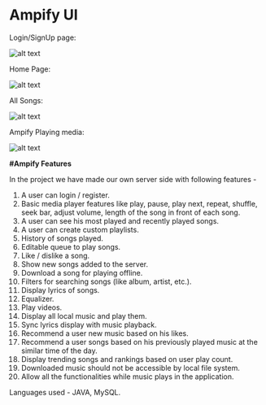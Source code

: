 # Ampify UI

Login/SignUp page:

![alt text](https://github.com/AvishkarMNNIT/Ampify/blob/main/Screenshot%202020-11-01%20233554.png?raw=true)

Home Page:

![alt text](https://github.com/AvishkarMNNIT/Ampify/blob/main/Screenshot%202020-11-01%20233632.png?raw=true)

All Songs:

![alt text](https://github.com/AvishkarMNNIT/Ampify/blob/main/Screenshot%202020-11-01%20233653.png?raw=true)

Ampify Playing media:

![alt text](https://github.com/AvishkarMNNIT/Ampify/blob/main/Screenshot%202020-11-01%20233810.png?raw=true)

**#Ampify Features**

In the project we have made our own server side with following features -
1. A user can login / register.
2. Basic media player features like play, pause, play next, repeat, shuffle, seek bar,
   adjust volume, length of the song in front of each song.
3. A user can see his most played and recently played songs.
4. A user can create custom playlists.
5. History of songs played.
6. Editable queue to play songs.
7. Like / dislike a song.
8. Show new songs added to the server.
9. Download a song for playing offline.
10. Filters for searching songs (like album, artist, etc.).
11. Display lyrics of songs.
12. Equalizer.
13. Play videos.
14. Display all local music and play them.
15. Sync lyrics display with music playback.
16. Recommend a user new music based on his likes.
17. Recommend a user songs based on his previously played music at the similar time
    of the day.
18. Display trending songs and rankings based on user play count.
10. Downloaded music should not be accessible by local file system.
11. Allow all the functionalities while music plays in the application.

Languages used - JAVA, MySQL.

